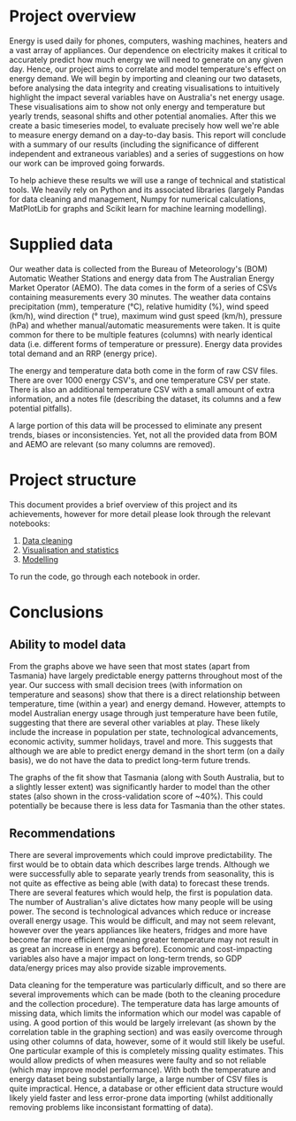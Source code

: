# Project overview
Energy is used daily for phones, computers, washing machines, heaters and a vast array of appliances.
Our dependence on electricity makes it critical to accurately predict how much energy we will need to generate on any given day.
Hence, our project aims to correlate and model temperature's effect on energy demand.
We will begin by importing and cleaning our two datasets, before analysing the data integrity and creating visualisations to intuitively highlight the impact several variables have on Australia's net energy usage.
These visualisations aim to show not only energy and temperature but yearly trends, seasonal shifts and other potential anomalies.
After this we create a basic timeseries model, to evaluate precisely how well we're able to measure energy demand on a day-to-day basis.
This report will conclude with a summary of our results (including the significance of different independent and extraneous variables) and a series of suggestions on how our work can be improved going forwards.

To help achieve these results we will use a range of technical and statistical tools.
We heavily rely on Python and its associated libraries (largely Pandas for data cleaning and management, Numpy for numerical calculations, MatPlotLib for graphs and Scikit learn for machine learning modelling).

# Supplied data
Our weather data is collected from the Bureau of Meteorology's (BOM) Automatic Weather Stations and energy data from The Australian Energy Market Operator (AEMO).
The data comes in the form of a series of CSVs containing measurements every 30 minutes.
The weather data contains precipitation (mm), temperature (°C), relative humidity (%), wind speed (km/h), wind direction (° true), maximum wind gust speed (km/h), pressure (hPa) and whether manual/automatic measurements were taken.
It is quite common for there to be multiple features (columns) with nearly identical data (i.e. different forms of temperature or pressure).
Energy data provides total demand and an RRP (energy price).

The energy and temperature data both come in the form of raw CSV files.
There are over 1000 energy CSV's, and one temperature CSV per state.
There is also an additional temperature CSV with a small amount of extra information, and a notes file (describing the dataset, its columns and a few potential pitfalls).

A large portion of this data will be processed to eliminate any present trends, biases or inconsistencies.
Yet, not all the provided data from BOM and AEMO are relevant (so many columns are removed).

# Project structure
This document provides a brief overview of this project and its achievements, however for more detail please look through the relevant notebooks:
1. [Data cleaning](src/Data.ipynb)
2. [Visualisation and statistics](src/Graphs%20and%20Stats.ipynb)
3. [Modelling](src/Modelling.ipynb)

To run the code, go through each notebook in order.

# Conclusions
## Ability to model data
From the graphs above we have seen that most states (apart from Tasmania) have largely predictable energy patterns throughout most of the year.
Our success with small decision trees (with information on temperature and seasons) show that there is a direct relationship between temperature, time (within a year) and energy demand.
However, attempts to model Australian energy usage through just temperature have been futile, suggesting that there are several other variables at play.
These likely include the increase in population per state, technological advancements, economic activity, summer holidays, travel and more.
This suggests that although we are able to predict energy demand in the short term (on a daily basis), we do not have the data to predict long-term future trends.

The graphs of the fit show that Tasmania (along with South Australia, but to a slightly lesser extent) was significantly harder to model than the other states (also shown in the cross-validation score of ~40%).
This could potentially be because there is less data for Tasmania than the other states.

## Recommendations
There are several improvements which could improve predictability.
The first would be to obtain data which describes large trends.
Although we were successfully able to separate yearly trends from seasonality, this is not quite as effective as being able (with data) to forecast these trends.
There are several features which would help, the first is population data.
The number of Australian's alive dictates how many people will be using power.
The second is technological advances which reduce or increase overall energy usage.
This would be difficult, and may not seem relevant, however over the years appliances like heaters, fridges and more have become far more efficient (meaning greater temperature may not result in as great an increase in energy as before).
Economic and cost-impacting variables also have a major impact on long-term trends, so GDP data/energy prices may also provide sizable improvements.

Data cleaning for the temperature was particularly difficult, and so there are several improvements which can be made (both to the cleaning procedure and the collection procedure).
The temperature data has large amounts of missing data, which limits the information which our model was capable of using.
A good portion of this would be largely irrelevant (as shown by the correlation table in the graphing section) and was easily overcome through using other columns of data, however, some of it would still likely be useful.
One particular example of this is completely missing quality estimates.
This would allow predicts of when measures were faulty and so not reliable (which may improve model performance).
With both the temperature and energy dataset being substantially large, a large number of CSV files is quite impractical.
Hence, a database or other efficient data structure would likely yield faster and less error-prone data importing (whilst additionally removing problems like inconsistant formatting of data).
